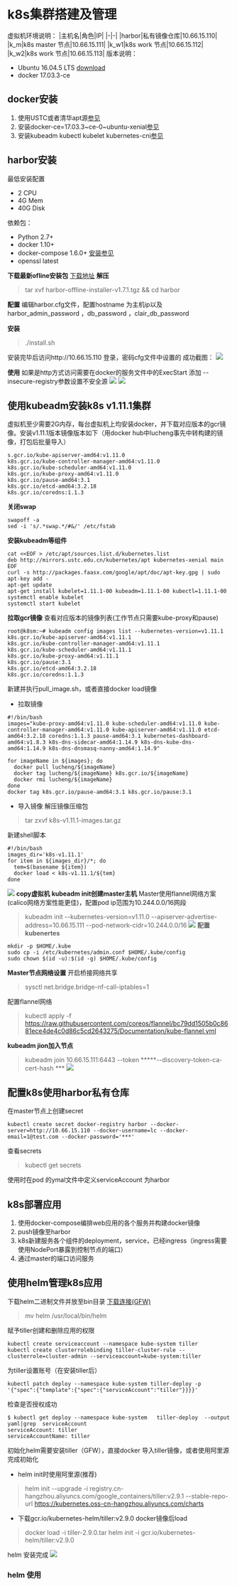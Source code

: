 # k8s集群搭建及管理

虚拟机环境说明：
|主机名|角色|IP|
|-|-|
|harbor|私有镜像仓库|10.66.15.110|
|k_m|k8s master 节点|10.66.15.111|
|k_w1|k8s work 节点|10.66.15.112|
|k_w2|k8s work 节点|10.66.15.113|
版本说明：
* Ubuntu 16.04.5 LTS [download](https://mirrors.tuna.tsinghua.edu.cn/ubuntu-releases/16.04.5/ubuntu-16.04.5-server-amd64.iso)
* docker 17.03.3-ce

## docker安装
1. 使用USTC或者清华apt源[参见](https://mirrors.tuna.tsinghua.edu.cn/help/ubuntu/)
2. 安装docker-ce=17.03.3~ce-0~ubuntu-xenial[参见](https://yq.aliyun.com/articles/110806/)
3. 安装kubeadm kubectl kubelet kubernetes-cni[参见](https://juejin.im/post/5b8a4536e51d4538c545645c)

## harbor安装
最低安装配置
* 2 CPU
* 4G Mem
* 40G Disk

依赖包：
* Python 2.7+
* docker 1.10+
* docker-compose 1.6.0+ [安装参见](https://docs.docker.com/compose/install/#install-compose)
* openssl latest

**下载最新ofline安装包**
[下载地址](https://github.com/goharbor/harbor/releases)
**解压**
> tar xvf harbor-offline-installer-v1.7.1.tgz && cd harbor

**配置**
编辑harbor.cfg文件，配置hostname 为主机ip以及harbor_admin_password ，db_password ，clair_db_password 

**安装**
> ./install.sh

安装完毕后访问http://10.66.15.110 登录，密码cfg文件中设置的
成功截图：
![](./img/harbor.png)

**使用**
如果是http方式访问需要在docker的服务文件中的ExecStart 添加 --insecure-registry参数设置不安全源
![](./img/docker_server.png)
![](./img/docker_server_conf.png)

## 使用kubeadm安装k8s v1.11.1集群
虚拟机至少需要2G内存，每台虚拟机上均安装docker，并下载对应版本的gcr镜像。安装v1.11.1版本镜像版本如下（用docker hub中lucheng事先中转构建的镜像，打包后批量导入）
```
s.gcr.io/kube-apiserver-amd64:v1.11.0
k8s.gcr.io/kube-controller-manager-amd64:v1.11.0
k8s.gcr.io/kube-scheduler-amd64:v1.11.0
k8s.gcr.io/kube-proxy-amd64:v1.11.0
k8s.gcr.io/pause-amd64:3.1
k8s.gcr.io/etcd-amd64:3.2.18
k8s.gcr.io/coredns:1.1.3
```
**关闭swap**
```
swapoff -a
sed -i 's/.*swap.*/#&/' /etc/fstab
```
**安装kubeadm等组件**
```
cat <<EOF > /etc/apt/sources.list.d/kubernetes.list
deb http://mirrors.ustc.edu.cn/kubernetes/apt kubernetes-xenial main
EOF
curl -s http://packages.faasx.com/google/apt/doc/apt-key.gpg | sudo apt-key add -
apt-get update
apt-get install kubelet=1.11.1-00 kubeadm=1.11.1-00 kubectl=1.11.1-00
systemctl enable kubelet
systemctl start kubelet
```
**拉取gcr镜像**
查看对应版本的镜像列表(工作节点只需要kube-proxy和pause)
```
root@k8sm:~# kubeadm config images list --kubernetes-version=v1.11.1
k8s.gcr.io/kube-apiserver-amd64:v1.11.1
k8s.gcr.io/kube-controller-manager-amd64:v1.11.1
k8s.gcr.io/kube-scheduler-amd64:v1.11.1
k8s.gcr.io/kube-proxy-amd64:v1.11.1
k8s.gcr.io/pause:3.1
k8s.gcr.io/etcd-amd64:3.2.18
k8s.gcr.io/coredns:1.1.3
```
新建并执行pull_image.sh，或者直接docker load镜像
* 拉取镜像
```
#!/bin/bash
images="kube-proxy-amd64:v1.11.0 kube-scheduler-amd64:v1.11.0 kube-controller-manager-amd64:v1.11.0 kube-apiserver-amd64:v1.11.0 etcd-amd64:3.2.18 coredns:1.1.3 pause-amd64:3.1 kubernetes-dashboard-amd64:v1.8.3 k8s-dns-sidecar-amd64:1.14.9 k8s-dns-kube-dns-amd64:1.14.9 k8s-dns-dnsmasq-nanny-amd64:1.14.9"

for imageName in ${images}; do
  docker pull lucheng/${imageName}
  docker tag lucheng/${imageName} k8s.gcr.io/${imageName}
  docker rmi lucheng/${imageName}
done
docker tag k8s.gcr.io/pause-amd64:3.1 k8s.gcr.io/pause:3.1
```
* 导入镜像
解压镜像压缩包
> tar zxvf k8s-v1.11.1-images.tar.gz

新建shell脚本
```
#!/bin/bash
images_dir='k8s-v1.11.1'
for item in ${images_dir}/*; do
  tem=$(basename ${item})
  docker load < k8s-v1.11.1/${tem}
done
```
![](./img/load_images.png)
**copy虚拟机**
**kubeadm init创建master主机**
Master使用flannel网络方案(calico网络方案性能更佳)，配置pod ip范围为10.244.0.0/16网段
> kubeadm init --kubernetes-version=v1.11.0 --apiserver-advertise-address=10.66.15.111 --pod-network-cidr=10.244.0.0/16
![](./img/init.png)
**配置kubenertes**
```
mkdir -p $HOME/.kube
sudo cp -i /etc/kubernetes/admin.conf $HOME/.kube/config
sudo chown $(id -u):$(id -g) $HOME/.kube/config
```

**Master节点网络设置**
开启桥接网络共享
> sysctl net.bridge.bridge-nf-call-iptables=1

配置flannel网络
> kubectl apply -f https://raw.githubusercontent.com/coreos/flannel/bc79dd1505b0c8681ece4de4c0d86c5cd2643275/Documentation/kube-flannel.yml

**kubeadm jion加入节点**
> kubeadm join 10.66.15.111:6443 --token *****--discovery-token-ca-cert-hash ***
![](./img/join.png)

## 配置k8s使用harbor私有仓库
在master节点上创建secret
```
kubectl create secret docker-registry harbor --docker-server=http://10.66.15.110 --docker-username=lc --docker-email=1@test.com --docker-password='***'
```
查看secrets
> kubectl get secrets

使用时在pod 的ymal文件中定义serviceAccount 为harbor

## k8s部署应用
1. 使用docker-compose编排web应用的各个服务并构建docker镜像
2. push镜像至harbor
3. k8s新建服务各个组件的deployment，service，已经ingress（ingress需要使用NodePort暴露到控制节点的端口）
4. 通过master的端口访问服务

## 使用helm管理k8s应用
下载helm二进制文件并放至bin目录
[下载连接(GFW)](https://github.com/helm/helm/releases)
> mv helm /usr/local/bin/helm

赋予tiller创建和删除应用的权限
```
kubectl create serviceaccount --namespace kube-system tiller
kubectl create clusterrolebinding tiller-cluster-rule --clusterrole=cluster-admin --serviceaccount=kube-system:tiller
```
为tiller设置账号（在安装tiller后）
```
kubectl patch deploy --namespace kube-system tiller-deploy -p '{"spec":{"template":{"spec":{"serviceAccount":"tiller"}}}}'
```
检查是否授权成功
```
$ kubectl get deploy --namespace kube-system   tiller-deploy  --output yaml|grep  serviceAccount
serviceAccount: tiller
serviceAccountName: tiller
```

初始化helm需要安装tiller（GFW），直接docker 导入tiller镜像，或者使用阿里源完成初始化
* helm init时使用阿里源(推荐)
> helm init --upgrade -i registry.cn-hangzhou.aliyuncs.com/google_containers/tiller:v2.9.1 --stable-repo-url https://kubernetes.oss-cn-hangzhou.aliyuncs.com/charts

* 下载gcr.io/kubernetes-helm/tiller:v2.9.0 docker镜像后load
> docker load -i tiller-2.9.0.tar
> helm init -i gcr.io/kubernetes-helm/tiller:v2.9.0

helm 安装完成
![](./img/helm.png)

### helm 使用
